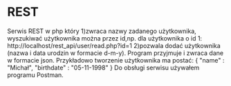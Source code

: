 # REST
Serwis REST w php który 
1)zwraca nazwy zadanego użytkownika, wyszukiwać użytkownika można przez id,np. dla użytkownika o id 1:
  http://localhost/rest_api/user/read.php?id=1
2)pozwala dodać użytkownika (nazwa i data urodzin w formacie d-m-y). Program przyjmuje i zwraca dane w formacie json. Przykładowo tworzenie użytkownika ma postać:
{
    "name" : "Michał",
    "birthdate" : "05-11-1998"
}
Do obsługi serwisu używałem programu Postman.
